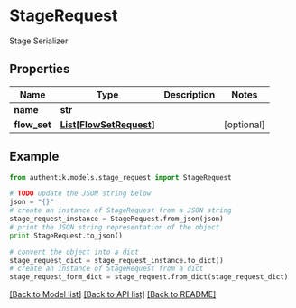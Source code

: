 # StageRequest

Stage Serializer

## Properties
Name | Type | Description | Notes
------------ | ------------- | ------------- | -------------
**name** | **str** |  | 
**flow_set** | [**List[FlowSetRequest]**](FlowSetRequest.md) |  | [optional] 

## Example

```python
from authentik.models.stage_request import StageRequest

# TODO update the JSON string below
json = "{}"
# create an instance of StageRequest from a JSON string
stage_request_instance = StageRequest.from_json(json)
# print the JSON string representation of the object
print StageRequest.to_json()

# convert the object into a dict
stage_request_dict = stage_request_instance.to_dict()
# create an instance of StageRequest from a dict
stage_request_form_dict = stage_request.from_dict(stage_request_dict)
```
[[Back to Model list]](../README.md#documentation-for-models) [[Back to API list]](../README.md#documentation-for-api-endpoints) [[Back to README]](../README.md)


